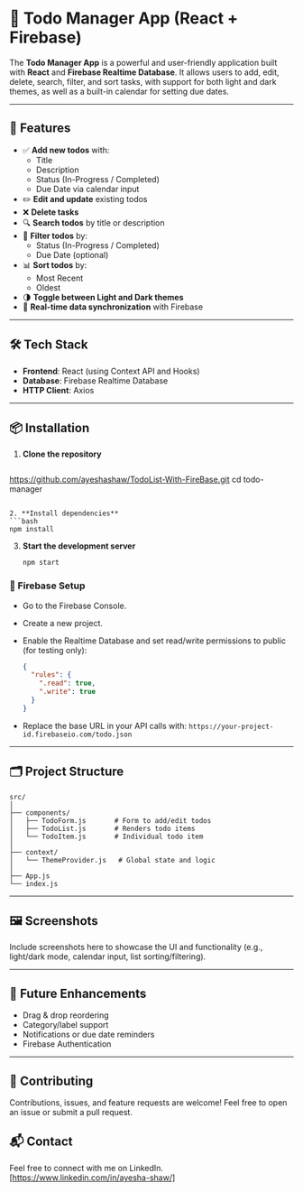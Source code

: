 # 📝 Todo Manager App (React + Firebase)

The **Todo Manager App** is a powerful and user-friendly application built with **React** and **Firebase Realtime Database**. It allows users to add, edit, delete, search, filter, and sort tasks, with support for both light and dark themes, as well as a built-in calendar for setting due dates.

---

## 🚀 Features

- ✅ **Add new todos** with:
  - Title
  - Description
  - Status (In-Progress / Completed)
  - Due Date via calendar input
- ✏️ **Edit and update** existing todos
- ❌ **Delete tasks**
- 🔍 **Search todos** by title or description
- 🎯 **Filter todos** by:
  - Status (In-Progress / Completed)
  - Due Date (optional)
- 📊 **Sort todos** by:
  - Most Recent
  - Oldest
- 🌗 **Toggle between Light and Dark themes**
- 🔄 **Real-time data synchronization** with Firebase

---

## 🛠️ Tech Stack

- **Frontend**: React (using Context API and Hooks)
- **Database**: Firebase Realtime Database
- **HTTP Client**: Axios

---

## 📦 Installation

1. **Clone the repository**
   ```bash
  https://github.com/ayeshashaw/TodoList-With-FireBase.git
   cd todo-manager
   ```

2. **Install dependencies**
   ```bash
   npm install
   ```

3. **Start the development server**
   ```bash
   npm start
   ```

### 🔧 Firebase Setup

- Go to the Firebase Console.
- Create a new project.
- Enable the Realtime Database and set read/write permissions to public (for testing only):
   ```json
   {
     "rules": {
       ".read": true,
       ".write": true
     }
   }
   ```

- Replace the base URL in your API calls with: `https://your-project-id.firebaseio.com/todo.json`

---

## 🗂️ Project Structure

```
src/
│
├── components/
│   ├── TodoForm.js       # Form to add/edit todos
│   ├── TodoList.js       # Renders todo items
│   └── TodoItem.js       # Individual todo item
│
├── context/
│   └── ThemeProvider.js   # Global state and logic
│
├── App.js
└── index.js
```

---

## 🖼️ Screenshots

Include screenshots here to showcase the UI and functionality (e.g., light/dark mode, calendar input, list sorting/filtering).

---

## 📌 Future Enhancements

- Drag & drop reordering
- Category/label support
- Notifications or due date reminders
- Firebase Authentication

---

## 🙌 Contributing

Contributions, issues, and feature requests are welcome! Feel free to open an issue or submit a pull request.


## 📬 Contact
Feel free to connect with me on LinkedIn. [https://www.linkedin.com/in/ayesha-shaw/]
